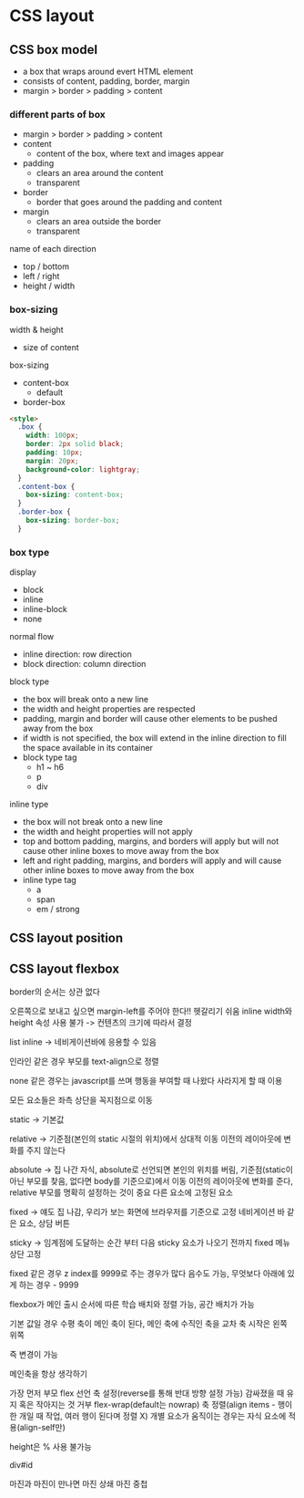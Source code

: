 # CSS layout
## CSS box model
- a box that wraps around evert HTML element
- consists of content, padding, border, margin
- margin > border > padding > content

### different parts of box
- margin > border > padding > content
- content
  - content of the box, where text and images appear
- padding
  - clears an area around the content
  - transparent
- border
  - border that goes around the padding and content
- margin
  - clears an area outside the border
  - transparent

name of each direction
- top / bottom
- left / right
- height / width

### box-sizing
width & height
- size of content

box-sizing
- content-box
  - default
- border-box

```html
<style>
  .box {
    width: 100px;
    border: 2px solid black;
    padding: 10px;
    margin: 20px;
    background-color: lightgray;
  }
  .content-box {
    box-sizing: content-box;
  }
  .border-box {
    box-sizing: border-box;
  }
```

### box type
display
- block
- inline
- inline-block
- none

normal flow
- inline direction: row direction
- block direction: column direction

block type
- the box will break onto a new line
- the width and height properties are respected
- padding, margin and border will cause other elements to be pushed away from the box
- if width is not specified, the box will extend in the inline direction to fill the space available in its container
- block type tag
  - h1 ~ h6
  - p
  - div

inline type
- the box will not break onto a new line
- the width and height properties will not apply
- top and bottom padding, margins, and borders will apply but will not cause other inline boxes to move away from the box
- left and right padding, margins, and borders will apply and will cause other inline boxes to move away from the box
- inline type tag
  - a
  - span
  - em / strong

## CSS layout position

## CSS layout flexbox

border의 순서는 상관 없다

오른쪽으로 보내고 싶으면 margin-left를 주어야 한다!! 헷갈리기 쉬움
inline width와 height 속성 사용 불가 -> 컨텐츠의 크기에 따라서 결정

list inline -> 네비게이션바에 응용할 수 있음

인라인 같은 경우 부모를 text-align으로 정렬

none 같은 경우는 javascript를 쓰며 행동을 부여할 때 나왔다 사라지게 할 때 이용


모든 요소들은 좌측 상단을 꼭지점으로 이동

static -> 기본값

relative -> 기준점(본인의 static 시절의 위치)에서 상대적 이동
이전의 레이아웃에 변화를 주지 않는다

absolute -> 집 나간 자식, absolute로 선언되면 본인의 위치를 버림, 기준점(static이 아닌 부모를 찾음, 없다면 body를 기준으로)에서 이동
이전의 레이아웃에 변화를 준다, relative 부모를 명확히 설정하는 것이 중요
다른 요소에 고정된 요소

fixed -> 얘도 집 나감, 우리가 보는 화면에 브라우저를 기준으로 고정
네비게이션 바 같은 요소, 상담 버튼

sticky -> 임계점에 도달하는 순간 부터 다음 sticky 요소가 나오기 전까지 fixed
메뉴 상단 고정


fixed 같은 경우 z index를 9999로 주는 경우가 많다
음수도 가능, 무엇보다 아래에 있게 하는 경우 - 9999


flexbox가 메인
출시 순서에 따른 학습
배치와 정렬 가능, 공간 배치가 가능

기본 값일 경우
수평 축이 메인 축이 된다, 메인 축에 수직인 축을 교차 축
시작은 왼쪽 위쪽

즉 변경이 가능

메인축을 항상 생각하기

가장 먼저 부모 flex 선언
축 설정(reverse를 통해 반대 방향 설정 가능)
감싸졌을 때 유지 혹은 작아지는 것 거부 flex-wrap(default는 nowrap)
축 정렬(align items - 행이 한 개일 때 작업, 여러 행이 된다며 정렬 X)
개별 요소가 움직이는 경우는 자식 요소에 적용(align-self만)


height은 % 사용 불가능

div#id

마진과 마진이 만나면 마진 상쇄 마진 중첩
